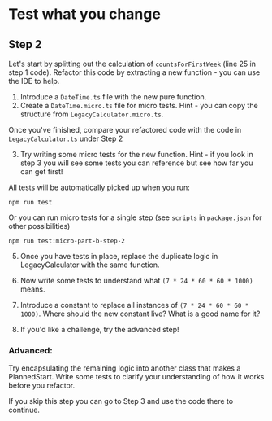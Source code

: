 # Test what you change

## Step 2

Let's start by splitting out the calculation of `countsForFirstWeek` (line 25 in step 1 code). Refactor this code by 
extracting a new function - you can use the IDE to help.

1. Introduce a `DateTime.ts` file with the new pure function. 
2. Create a `DateTime.micro.ts` file for micro tests. Hint - you can copy the structure from `LegacyCalculator.micro.ts`.

Once you've finished, compare your refactored code with the code in `LegacyCalculator.ts` under Step 2

3. Try writing some micro tests for the new function. Hint - if you look in step 3 you will see some tests you can reference
but see how far you can get first! 

All tests will be automatically picked up when you run:

```npm run test```

Or you can run micro tests for a single step (see `scripts` in `package.json` for other possibilities)

```npm run test:micro-part-b-step-2```

5. Once you have tests in place, replace the duplicate logic in LegacyCalculator with the same function.

6. Now write some tests to understand what `(7 * 24 * 60 * 60 * 1000)` means. 
7. Introduce a constant to replace all instances of `(7 * 24 * 60 * 60 * 1000)`.
Where should the new constant live? What is a good name for it?
8. If you'd like a challenge, try the advanced step! 

### Advanced:
Try encapsulating the remaining logic into another class that makes a PlannedStart. Write some tests to clarify your
understanding of how it works before you refactor.

If you skip this step you can go to Step 3 and use the code there to continue.
